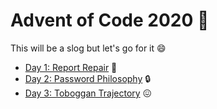 # Advent of Code 2020 :christmas_tree:

This will be a slog but let's go for it :smile:

- [Day 1: Report Repair](https://github.com/shaneiadt/advent-of-code-2020/blob/main/day-1/index.ts) :wrench:
- [Day 2: Password Philosophy](https://github.com/shaneiadt/advent-of-code-2020/blob/main/day-2/index.ts) :lock:
- [Day 3: Toboggan Trajectory](https://github.com/shaneiadt/advent-of-code-2020/blob/main/day-3/index.ts) :confounded: